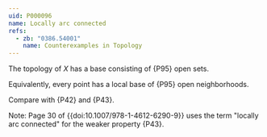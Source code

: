 ```yaml
---
uid: P000096
name: Locally arc connected
refs:
  - zb: "0386.54001"
    name: Counterexamples in Topology
---
```


The topology of $X$ has a base consisting of {P95} open sets.

Equivalently, every point has a local base of {P95} open neighborhoods.

Compare with {P42} and {P43}.

Note: Page 30 of {{doi:10.1007/978-1-4612-6290-9}} 
uses the term "locally arc connected" for the weaker property {P43}.
